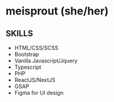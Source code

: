 # meisprout (she/her)

## SKILLS

- HTML/CSS/SCSS
- Bootstrap
- Vanilla Javascript/Jquery
- Typescript
- PHP
- ReactJS/NextJS
- GSAP
- Figma for UI design
